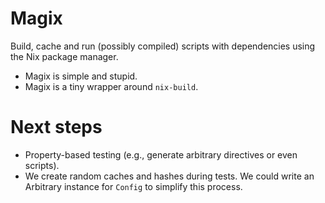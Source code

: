 
# Magix

Build, cache and run (possibly compiled) scripts with dependencies using the Nix
package manager.

-   Magix is simple and stupid.
-   Magix is a tiny wrapper around `nix-build`.


# Next steps

-   Property-based testing (e.g., generate arbitrary directives or even scripts).
-   We create random caches and hashes during tests. We could write an Arbitrary
    instance for `Config` to simplify this process.

